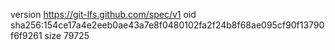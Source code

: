 version https://git-lfs.github.com/spec/v1
oid sha256:154ce17a4e2eeb0ae43a7e8f0480102fa2f24b8f68ae095cf90f13790f6f9261
size 79725
